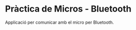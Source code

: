 Pràctica de Micros - Bluetooth
==========================

Applicació per comunicar amb el micro per Bluetooth.
